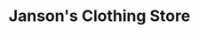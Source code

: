 ---
title: "Janson's Clothing Store"
url: /boothbay-harbor/jansons-clothing-store/
shop: Kleidung
---